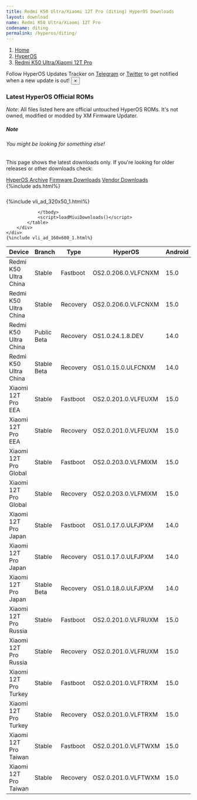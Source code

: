 ```yaml
---
title: Redmi K50 Ultra/Xiaomi 12T Pro (diting) HyperOS Downloads
layout: download
name: Redmi K50 Ultra/Xiaomi 12T Pro
codename: diting
permalink: /hyperos/diting/
---
```

<nav aria-label="breadcrumb">
    <ol class="breadcrumb">
        <li class="breadcrumb-item"><a href="/">Home</a></li>
        <li class="breadcrumb-item"><a href="/hyperos/">HyperOS</a></li>
        <li class="breadcrumb-item active" aria-current="page"><a href="/hyperos/diting/">Redmi K50 Ultra/Xiaomi 12T Pro</a></li>
    </ol>
</nav>
<div class="alert alert-primary alert-dismissible fade show" role="alert">
    Follow HyperOS Updates Tracker on <a href="https://t.me/MIUIUpdatesTracker" class="alert-link">Telegram</a>
     or <a href="https://twitter.com/MiFwUpdater" class="alert-link">Twitter</a> to get notified when a new update is out!
    <button type="button" class="close" data-dismiss="alert" aria-label="Close">
        <span aria-hidden="true">&times;</span>
    </button>
</div>

### Latest HyperOS Official ROMs
*Note*: All files listed here are official untouched HyperOS ROMs. It's not owned, modified or modded by XM Firmware Updater.
<div class="card">
  <div class="card-body">
    <h5 class="card-title">Note</h5>
    <h6 class="card-subtitle mb-2 text-muted">You might be looking for something else!</h6>
    <p class="card-text">This page shows the latest downloads only.
     If you're looking for older releases or other downloads check:</p>
    <a href="/archive/hyperos/diting/" class="card-link">HyperOS Archive</a>
    <a href="/firmware/diting/" class="card-link">Firmware Downloads</a>
    <a href="/vendor/diting/" class="card-link">Vendor Downloads</a>
  </div>
</div>
{%include ads.html%}
<div class="row justify-content-center">
    <div class="col-10">
        <div class="table-responsive-md" style="margin-top: 25px;">
            {%include vli_ad_320x50_1.html%}
            <table id="miui" class="display dt-responsive nowrap compact table table-striped table-hover table-sm">
                <thead class="thead-dark">
                    <tr>
                        <th data-ref="device">Device</th>
                        <th data-ref="branch">Branch</th>
                        <th data-ref="type">Type</th>
                        <th data-ref="miui">HyperOS</th>
                        <th data-ref="android">Android</th>
                        <th data-ref="size">Size</th>
                        <th data-ref="size">Date</th>
                        <th data-ref="link">Link</th>
                    </tr>
                </thead>
                <tbody>
                <tr><td>Redmi K50 Ultra China</td><td>Stable</td><td>Fastboot</td><td>OS2.0.206.0.VLFCNXM</td><td>15.0</td><td>7.4 GB</td><td>2025-08-12</td><td><a href="/hyperos/diting/stable/OS2.0.206.0.VLFCNXM/">Download</a></td></tr>
<tr><td>Redmi K50 Ultra China</td><td>Stable</td><td>Recovery</td><td>OS2.0.206.0.VLFCNXM</td><td>15.0</td><td>6.3 GB</td><td>2025-08-20</td><td><a href="/hyperos/diting/stable/OS2.0.206.0.VLFCNXM/">Download</a></td></tr>
<tr><td>Redmi K50 Ultra China</td><td>Public Beta</td><td>Recovery</td><td>OS1.0.24.1.8.DEV</td><td>14.0</td><td>5.8 GB</td><td>2024-01-12</td><td><a href="/hyperos/diting/public beta/OS1.0.24.1.8.DEV/">Download</a></td></tr>
<tr><td>Redmi K50 Ultra China</td><td>Stable Beta</td><td>Recovery</td><td>OS1.0.15.0.ULFCNXM</td><td>14.0</td><td>5.9 GB</td><td>2025-01-23</td><td><a href="/hyperos/diting/stable beta/OS1.0.15.0.ULFCNXM/">Download</a></td></tr>
<tr><td>Xiaomi 12T Pro EEA</td><td>Stable</td><td>Fastboot</td><td>OS2.0.201.0.VLFEUXM</td><td>15.0</td><td>6.8 GB</td><td>2025-08-18</td><td><a href="/hyperos/diting/stable/OS2.0.201.0.VLFEUXM/">Download</a></td></tr>
<tr><td>Xiaomi 12T Pro EEA</td><td>Stable</td><td>Recovery</td><td>OS2.0.201.0.VLFEUXM</td><td>15.0</td><td>5.7 GB</td><td>2025-08-26</td><td><a href="/hyperos/diting/stable/OS2.0.201.0.VLFEUXM/">Download</a></td></tr>
<tr><td>Xiaomi 12T Pro Global</td><td>Stable</td><td>Fastboot</td><td>OS2.0.203.0.VLFMIXM</td><td>15.0</td><td>6.7 GB</td><td>2025-09-02</td><td><a href="/hyperos/diting/stable/OS2.0.203.0.VLFMIXM/">Download</a></td></tr>
<tr><td>Xiaomi 12T Pro Global</td><td>Stable</td><td>Recovery</td><td>OS2.0.203.0.VLFMIXM</td><td>15.0</td><td>5.6 GB</td><td>2025-09-12</td><td><a href="/hyperos/diting/stable/OS2.0.203.0.VLFMIXM/">Download</a></td></tr>
<tr><td>Xiaomi 12T Pro Japan</td><td>Stable</td><td>Fastboot</td><td>OS1.0.17.0.ULFJPXM</td><td>14.0</td><td>6.2 GB</td><td>2025-07-29</td><td><a href="/hyperos/diting/stable/OS1.0.17.0.ULFJPXM/">Download</a></td></tr>
<tr><td>Xiaomi 12T Pro Japan</td><td>Stable</td><td>Recovery</td><td>OS1.0.17.0.ULFJPXM</td><td>14.0</td><td>5.2 GB</td><td>2025-08-11</td><td><a href="/hyperos/diting/stable/OS1.0.17.0.ULFJPXM/">Download</a></td></tr>
<tr><td>Xiaomi 12T Pro Japan</td><td>Stable Beta</td><td>Recovery</td><td>OS1.0.18.0.ULFJPXM</td><td>14.0</td><td>5.2 GB</td><td>2025-09-23</td><td><a href="/hyperos/diting/stable beta/OS1.0.18.0.ULFJPXM/">Download</a></td></tr>
<tr><td>Xiaomi 12T Pro Russia</td><td>Stable</td><td>Fastboot</td><td>OS2.0.201.0.VLFRUXM</td><td>15.0</td><td>6.7 GB</td><td>2025-08-20</td><td><a href="/hyperos/diting/stable/OS2.0.201.0.VLFRUXM/">Download</a></td></tr>
<tr><td>Xiaomi 12T Pro Russia</td><td>Stable</td><td>Recovery</td><td>OS2.0.201.0.VLFRUXM</td><td>15.0</td><td>5.6 GB</td><td>2025-09-02</td><td><a href="/hyperos/diting/stable/OS2.0.201.0.VLFRUXM/">Download</a></td></tr>
<tr><td>Xiaomi 12T Pro Turkey</td><td>Stable</td><td>Fastboot</td><td>OS2.0.201.0.VLFTRXM</td><td>15.0</td><td>6.5 GB</td><td>2025-08-20</td><td><a href="/hyperos/diting/stable/OS2.0.201.0.VLFTRXM/">Download</a></td></tr>
<tr><td>Xiaomi 12T Pro Turkey</td><td>Stable</td><td>Recovery</td><td>OS2.0.201.0.VLFTRXM</td><td>15.0</td><td>5.6 GB</td><td>2025-09-06</td><td><a href="/hyperos/diting/stable/OS2.0.201.0.VLFTRXM/">Download</a></td></tr>
<tr><td>Xiaomi 12T Pro Taiwan</td><td>Stable</td><td>Fastboot</td><td>OS2.0.201.0.VLFTWXM</td><td>15.0</td><td>6.3 GB</td><td>2025-08-20</td><td><a href="/hyperos/diting/stable/OS2.0.201.0.VLFTWXM/">Download</a></td></tr>
<tr><td>Xiaomi 12T Pro Taiwan</td><td>Stable</td><td>Recovery</td><td>OS2.0.201.0.VLFTWXM</td><td>15.0</td><td>5.5 GB</td><td>2025-09-02</td><td><a href="/hyperos/diting/stable/OS2.0.201.0.VLFTWXM/">Download</a></td></tr>

                </tbody>
                <script>loadMiuiDownloads()</script>
            </table>
        </div>
    </div>
    {%include vli_ad_160x600_1.html%}
</div>
